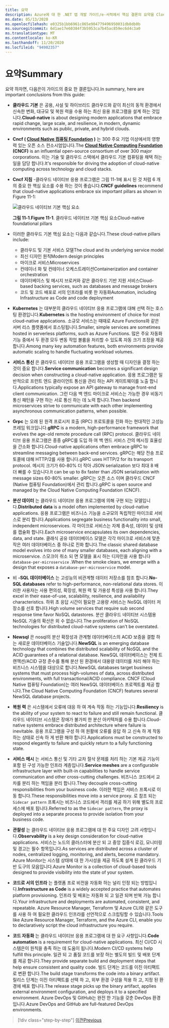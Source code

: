 ```yaml
---
title: 요약
description: Azure에 대 한 .NET 앱 개발 가이드/e-서적에서 핵심 결론의 요약을 Cloud-Native.
ms.date: 05/13/2020
ms.openlocfilehash: e0325b1bb6961c865e904779496950031db8db0b
ms.sourcegitcommit: 6d1ae17e60384f3b5953ca7b45ac859ec6d4c3a0
ms.translationtype: MT
ms.contentlocale: ko-KR
ms.lasthandoff: 11/20/2020
ms.locfileid: "94982357"
---
```

# <a name="summary"></a><span data-ttu-id="3df7b-103">요약</span><span class="sxs-lookup"><span data-stu-id="3df7b-103">Summary</span></span>

<span data-ttu-id="3df7b-104">요약 하자면, 다음은이 가이드의 중요 한 결론입니다.</span><span class="sxs-lookup"><span data-stu-id="3df7b-104">In summary, here are important conclusions from this guide:</span></span>

- <span data-ttu-id="3df7b-105">**클라우드 기본** 은 공용, 사설 및 하이브리드 클라우드와 같이 최신의 동적 환경에서 신속한 변화, 대규모 및 복원 력을 수용 하는 최신 응용 프로그램을 설계 하는 것입니다.</span><span class="sxs-lookup"><span data-stu-id="3df7b-105">**Cloud-native** is about designing modern applications that embrace rapid change, large scale, and resilience, in modern, dynamic environments such as public, private, and hybrid clouds.</span></span>

- <span data-ttu-id="3df7b-106">**Cncf ( [Cloud Native 컴퓨팅 Foundation](https://www.cncf.io/) )** 는 300 주요 기업 이상에서의 영향력 있는 오픈 소스 컨소시엄입니다.</span><span class="sxs-lookup"><span data-stu-id="3df7b-106">The **[Cloud Native Computing Foundation](https://www.cncf.io/) (CNCF)** is an influential open-source consortium of over 300 major corporations.</span></span> <span data-ttu-id="3df7b-107">이는 기술 및 클라우드 스택에서 클라우드 기본 컴퓨팅을 채택 하는 일을 담당 합니다.</span><span class="sxs-lookup"><span data-stu-id="3df7b-107">It's responsible for driving the adoption of cloud-native computing across technology and cloud stacks.</span></span>

- <span data-ttu-id="3df7b-108">**Cncf 지침** -클라우드 네이티브 응용 프로그램은 그림 11-1에 표시 된 것 처럼 6 개의 중요 한 핵심 요소를 수용 하는 것이 좋습니다.</span><span class="sxs-lookup"><span data-stu-id="3df7b-108">**CNCF guidelines** recommend that cloud-native applications embrace six important pillars as shown in Figure 11-1:</span></span>

  ![클라우드 네이티브 기본 핵심 요소](./media/cloud-native-foundational-pillars.png)

  <span data-ttu-id="3df7b-110">**그림 11-1**.</span><span class="sxs-lookup"><span data-stu-id="3df7b-110">**Figure 11-1**.</span></span> <span data-ttu-id="3df7b-111">클라우드 네이티브 기본 핵심 요소</span><span class="sxs-lookup"><span data-stu-id="3df7b-111">Cloud-native foundational pillars</span></span>

- <span data-ttu-id="3df7b-112">이러한 클라우드 기본 핵심 요소는 다음과 같습니다.</span><span class="sxs-lookup"><span data-stu-id="3df7b-112">These cloud-native pillars include:</span></span>
  - <span data-ttu-id="3df7b-113">클라우드 및 기본 서비스 모델</span><span class="sxs-lookup"><span data-stu-id="3df7b-113">The cloud and its underlying service model</span></span>
  - <span data-ttu-id="3df7b-114">최신 디자인 원칙</span><span class="sxs-lookup"><span data-stu-id="3df7b-114">Modern design principles</span></span>
  - <span data-ttu-id="3df7b-115">마이크로 서비스</span><span class="sxs-lookup"><span data-stu-id="3df7b-115">Microservices</span></span>
  - <span data-ttu-id="3df7b-116">컨테이너 화 및 컨테이너 오케스트레이션</span><span class="sxs-lookup"><span data-stu-id="3df7b-116">Containerization and container orchestration</span></span>
  - <span data-ttu-id="3df7b-117">데이터베이스 및 메시지 브로커와 같은 클라우드 기반 지원 서비스</span><span class="sxs-lookup"><span data-stu-id="3df7b-117">Cloud-based backing services, such as databases and message brokers</span></span>
  - <span data-ttu-id="3df7b-118">코드 및 코드 배포로 서의 인프라를 비롯 한 자동화</span><span class="sxs-lookup"><span data-stu-id="3df7b-118">Automation, including Infrastructure as Code and code deployment</span></span>

- <span data-ttu-id="3df7b-119">**Kubernetes** 는 대부분의 클라우드 네이티브 응용 프로그램에 대해 선택 하는 호스팅 환경입니다.</span><span class="sxs-lookup"><span data-stu-id="3df7b-119">**Kubernetes** is the hosting environment of choice for most cloud-native applications.</span></span> <span data-ttu-id="3df7b-120">소규모 서비스는 때때로 Azure Functions와 같은 서버 리스 플랫폼에서 호스팅됩니다.</span><span class="sxs-lookup"><span data-stu-id="3df7b-120">Smaller, simple services are sometimes hosted in serverless platforms, such as Azure Functions.</span></span> <span data-ttu-id="3df7b-121">많은 주요 자동화 기능 중에서 두 환경 모두 변동 작업 볼륨을 처리할 수 있도록 자동 크기 조정을 제공 합니다.</span><span class="sxs-lookup"><span data-stu-id="3df7b-121">Among many key automation features, both environments provide automatic scaling to handle fluctuating workload volumes.</span></span>

- <span data-ttu-id="3df7b-122">**서비스 통신** 은 클라우드 네이티브 응용 프로그램을 생성할 때 디자인을 결정 하는 것이 중요 합니다.</span><span class="sxs-lookup"><span data-stu-id="3df7b-122">**Service communication** becomes a significant design decision when constructing a cloud-native application.</span></span> <span data-ttu-id="3df7b-123">응용 프로그램은 일반적으로 프런트 엔드 클라이언트 통신을 관리 하는 API 게이트웨이를 노출 합니다.</span><span class="sxs-lookup"><span data-stu-id="3df7b-123">Applications typically expose an API gateway to manage front-end client communication.</span></span> <span data-ttu-id="3df7b-124">그런 다음 백 엔드 마이크로 서비스는 가능한 경우 비동기 통신 패턴을 구현 하는 서로 통신 하는 데 노력 합니다.</span><span class="sxs-lookup"><span data-stu-id="3df7b-124">Then backend microservices strive to communicate with each other implementing asynchronous communication patterns, when possible.</span></span>

- <span data-ttu-id="3df7b-125">**Grpc** 는 오래 된 원격 프로시저 호출 (RPC) 프로토콜을 진화 하는 현대적인 고성능 프레임 워크입니다.</span><span class="sxs-lookup"><span data-stu-id="3df7b-125">**gRPC** is a modern, high-performance framework that evolves the age-old remote procedure call (RPC) protocol.</span></span> <span data-ttu-id="3df7b-126">클라우드 네이티브 응용 프로그램은 종종 gRPC를 도입 하 여 백 엔드 서비스 간의 메시징 효율성을 간소화 합니다.</span><span class="sxs-lookup"><span data-stu-id="3df7b-126">Cloud-native applications often embrace gRPC to streamline messaging between back-end services.</span></span> <span data-ttu-id="3df7b-127">gRPC는 해당 전송 프로토콜에 대해 HTTP/2를 사용 합니다.</span><span class="sxs-lookup"><span data-stu-id="3df7b-127">gRPC uses HTTP/2 for its transport protocol.</span></span> <span data-ttu-id="3df7b-128">메시지 크기가 60-80% 더 작아 JSON serialization 보다 최대 8 배 더 빠를 수 있습니다.</span><span class="sxs-lookup"><span data-stu-id="3df7b-128">It can be up to 8x faster than JSON serialization with message sizes 60-80% smaller.</span></span> <span data-ttu-id="3df7b-129">gRPC는 오픈 소스 이며 클라우드 CNCF (Native 컴퓨팅 Foundation)에서 관리 합니다.</span><span class="sxs-lookup"><span data-stu-id="3df7b-129">gRPC is open source and managed by the Cloud Native Computing Foundation (CNCF).</span></span>

- <span data-ttu-id="3df7b-130">**분산 데이터** 는 클라우드 네이티브 응용 프로그램에 의해 구현 되는 모델입니다.</span><span class="sxs-lookup"><span data-stu-id="3df7b-130">**Distributed data** is a model often implemented by cloud-native applications.</span></span> <span data-ttu-id="3df7b-131">응용 프로그램은 비즈니스 기능을 소규모의 독립적인 마이크로 서비스로 분리 합니다.</span><span class="sxs-lookup"><span data-stu-id="3df7b-131">Applications segregate business functionality into small, independent microservices.</span></span> <span data-ttu-id="3df7b-132">각 마이크로 서비스는 자체 종속성, 데이터 및 상태를 캡슐화 합니다.</span><span class="sxs-lookup"><span data-stu-id="3df7b-132">Each microservice encapsulates its own dependencies, data, and state.</span></span> <span data-ttu-id="3df7b-133">클래식 공유 데이터베이스 모델은 각각 마이크로 서비스에 맞춘 작은 여러 데이터베이스 중 하나로 진화 합니다.</span><span class="sxs-lookup"><span data-stu-id="3df7b-133">The classic shared database model evolves into one of many smaller databases, each aligning with a microservice.</span></span> <span data-ttu-id="3df7b-134">스모크이 취소 되 면 모델을 표시 하는 디자인을 사용 합니다 `database-per-microservice` .</span><span class="sxs-lookup"><span data-stu-id="3df7b-134">When the smoke clears, we emerge with a design that exposes a `database-per-microservice` model.</span></span>

- <span data-ttu-id="3df7b-135">비 **-SQL 데이터베이스** 는 고성능의 비관계형 데이터 저장소를 참조 합니다.</span><span class="sxs-lookup"><span data-stu-id="3df7b-135">**No-SQL databases** refer to high-performance, non-relational data stores.</span></span> <span data-ttu-id="3df7b-136">이러한 사용자는 사용 편의성, 확장성, 복원 력 및 가용성 특성을 사용 합니다.</span><span class="sxs-lookup"><span data-stu-id="3df7b-136">They excel in their ease-of-use, scalability, resilience, and availability characteristics.</span></span> <span data-ttu-id="3df7b-137">하위 초 응답 시간이 필요한 고용량 서비스는 NoSQL 데이터 저장소를 선호 합니다.</span><span class="sxs-lookup"><span data-stu-id="3df7b-137">High volume services that require sub second response time favor NoSQL datastores.</span></span> <span data-ttu-id="3df7b-138">분산 클라우드 네이티브 시스템용 NoSQL 기술의 확산은 외 수 없습니다.</span><span class="sxs-lookup"><span data-stu-id="3df7b-138">The proliferation of NoSQL technologies for distributed cloud-native systems can't be overstated.</span></span>

- <span data-ttu-id="3df7b-139">**Newsql** 은 nosql의 분산 확장성과 관계형 데이터베이스의 ACID 보증을 결합 하는 새로운 데이터베이스 기술입니다.</span><span class="sxs-lookup"><span data-stu-id="3df7b-139">**NewSQL** is an emerging database technology that combines the distributed scalability of NoSQL and the ACID guarantees of a relational database.</span></span> <span data-ttu-id="3df7b-140">NewSQL 데이터베이스는 전체 트랜잭션/ACID 규정 준수를 통해 분산 된 환경에서 대용량 데이터를 처리 해야 하는 비즈니스 시스템을 대상으로 합니다.</span><span class="sxs-lookup"><span data-stu-id="3df7b-140">NewSQL databases target business systems that must process high-volumes of data, across distributed environments, with full transactional/ACID compliance.</span></span> <span data-ttu-id="3df7b-141">CNCF (Cloud Native 컴퓨팅 Foundation)는 여러 NewSQL 데이터베이스 프로젝트를 제공 합니다.</span><span class="sxs-lookup"><span data-stu-id="3df7b-141">The Cloud Native Computing Foundation (CNCF) features several NewSQL database projects.</span></span>

- <span data-ttu-id="3df7b-142">**복원 력** 은 시스템에서 오류에 대응 하 여 계속 작동 하는 기능입니다.</span><span class="sxs-lookup"><span data-stu-id="3df7b-142">**Resiliency** is the ability of your system to react to failure and still remain functional.</span></span> <span data-ttu-id="3df7b-143">클라우드 네이티브 시스템은 장애가 불가피 한 분산 아키텍처를 수용 합니다.</span><span class="sxs-lookup"><span data-stu-id="3df7b-143">Cloud-native systems embrace distributed architecture where failure is inevitable.</span></span> <span data-ttu-id="3df7b-144">응용 프로그램을 구성 하 여 원활에 오류를 응답 하 고 신속 하 게 작동 하는 상태로 신속 하 게 반환 해야 합니다.</span><span class="sxs-lookup"><span data-stu-id="3df7b-144">Applications must be constructed to respond elegantly to failure and quickly return to a fully functioning state.</span></span>

- <span data-ttu-id="3df7b-145">**서비스 메시** 는 서비스 통신 및 기타 교차 절삭 문제를 처리 하는 기본 제공 기능이 포함 된 구성 가능한 인프라 계층입니다.</span><span class="sxs-lookup"><span data-stu-id="3df7b-145">**Service meshes** are a configurable infrastructure layer with built-in capabilities to handle service communication and other cross-cutting challenges.</span></span> <span data-ttu-id="3df7b-146">비즈니스 코드에서 교차를 분리 하는 책임을 분리 합니다.</span><span class="sxs-lookup"><span data-stu-id="3df7b-146">They decouple cross-cutting responsibilities from your business code.</span></span> <span data-ttu-id="3df7b-147">이러한 책임은 서비스 프록시로 이동 합니다.</span><span class="sxs-lookup"><span data-stu-id="3df7b-147">These responsibilities move into a service proxy.</span></span> <span data-ttu-id="3df7b-148">로 참조 되는 `Sidecar pattern` 프록시는 비즈니스 코드에서 격리를 제공 하기 위해 별도의 프로세스에 배포 됩니다.</span><span class="sxs-lookup"><span data-stu-id="3df7b-148">Referred to as the `Sidecar pattern`, the proxy is deployed into a separate process to provide isolation from your business code.</span></span>

- <span data-ttu-id="3df7b-149">**관찰성** 는 클라우드 네이티브 응용 프로그램에 대 한 주요 디자인 고려 사항입니다.</span><span class="sxs-lookup"><span data-stu-id="3df7b-149">**Observability** is a key design consideration for cloud-native applications.</span></span> <span data-ttu-id="3df7b-150">서비스는 노드의 클러스터에 분산 되 고 중앙 집중식 로깅, 모니터링 및 경고는 필수 항목입니다.</span><span class="sxs-lookup"><span data-stu-id="3df7b-150">As services are distributed across a cluster of nodes, centralized logging, monitoring, and alerts, become mandatory.</span></span> <span data-ttu-id="3df7b-151">Azure Monitor는 시스템 상태에 대 한 가시성을 제공 하도록 설계 된 클라우드 기반 도구의 모음입니다.</span><span class="sxs-lookup"><span data-stu-id="3df7b-151">Azure Monitor is a collection of cloud-based tools designed to provide visibility into the state of your system.</span></span>

- <span data-ttu-id="3df7b-152">**코드로 서의 인프라** 는 플랫폼 프로 비전을 자동화 하는 널리 인정 되는 방법입니다.</span><span class="sxs-lookup"><span data-stu-id="3df7b-152">**Infrastructure as Code** is a widely accepted practice that automates platform provisioning.</span></span> <span data-ttu-id="3df7b-153">인프라 및 배포는 자동화 되 고 일관 되며 반복 가능 합니다.</span><span class="sxs-lookup"><span data-stu-id="3df7b-153">Your infrastructure and deployments are automated, consistent, and repeatable.</span></span> <span data-ttu-id="3df7b-154">Azure Resource Manager, Terraform 및 Azure CLI와 같은 도구를 사용 하 여 필요한 클라우드 인프라를 선언적으로 스크립팅할 수 있습니다.</span><span class="sxs-lookup"><span data-stu-id="3df7b-154">Tools like Azure Resource Manager, Terraform, and the Azure CLI, enable you to declaratively script the cloud infrastructure you require.</span></span>

- <span data-ttu-id="3df7b-155">**코드 자동화** 는 클라우드 네이티브 응용 프로그램에 대 한 요구 사항입니다.</span><span class="sxs-lookup"><span data-stu-id="3df7b-155">**Code automation** is a requirement for cloud-native applications.</span></span> <span data-ttu-id="3df7b-156">최신 CI/CD 시스템은이 원칙을 충족 하는 데 도움이 됩니다.</span><span class="sxs-lookup"><span data-stu-id="3df7b-156">Modern CI/CD systems help fulfill this principle.</span></span> <span data-ttu-id="3df7b-157">일관 되 고 품질 코드를 보장 하는 별도의 빌드 및 배포 단계를 제공 합니다.</span><span class="sxs-lookup"><span data-stu-id="3df7b-157">They provide separate build and deployment steps that help ensure consistent and quality code.</span></span> <span data-ttu-id="3df7b-158">빌드 단계는 코드를 이진 아티팩트로 변환 합니다.</span><span class="sxs-lookup"><span data-stu-id="3df7b-158">The build stage transforms the code into a binary artifact.</span></span> <span data-ttu-id="3df7b-159">릴리스 단계는 이진 아티팩트를 선택 하 고, 외부 환경 구성을 적용 하 고, 지정 된 환경에 배포 합니다.</span><span class="sxs-lookup"><span data-stu-id="3df7b-159">The release stage picks up the binary artifact, applies external environment configuration, and deploys it to a specified environment.</span></span> <span data-ttu-id="3df7b-160">Azure DevOps 및 GitHub는 완전 한 기능을 갖춘 DevOps 환경입니다.</span><span class="sxs-lookup"><span data-stu-id="3df7b-160">Azure DevOps and GitHub are full-featured DevOps environments.</span></span>

>[!div class="step-by-step"]
>[<span data-ttu-id="3df7b-161">이전</span><span class="sxs-lookup"><span data-stu-id="3df7b-161">Previous</span></span>](application-bundles.md)
